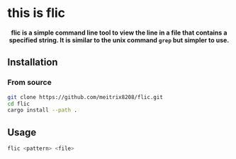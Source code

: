 <!-- markdownlint-disable MD033 -->
# this is flic

<p style="
  font-size: 1em;
  font-weight: bold;
  text-align: center;
  ">
flic is a simple command line tool to view the line in a file that contains a
specified string.  It is similar to the unix command <code>grep</code> but
simpler to use.
<p />
	
## Installation

### From source

```bash
git clone https://github.com/meitrix8208/flic.git
cd flic
cargo install --path .
```

## Usage

```bash
flic <pattern> <file>
```
